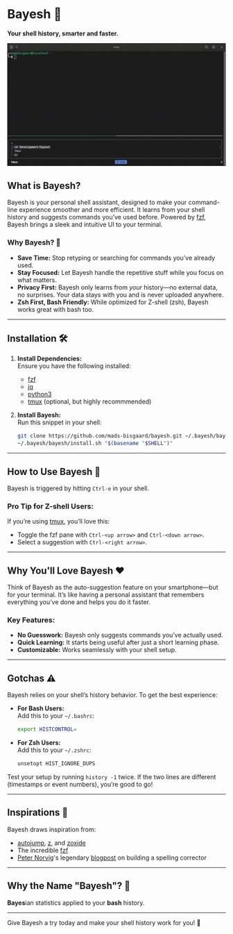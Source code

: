 # Bayesh 🚀  
**Your shell history, smarter and faster.**

![Bayesh Demo](assets/demo.gif)

## What is Bayesh?  
Bayesh is your personal shell assistant, designed to make your command-line experience smoother and more efficient. It learns from your shell history and suggests commands you’ve used before. Powered by [fzf](https://github.com/junegunn/fzf), Bayesh brings a sleek and intuitive UI to your terminal.

### Why Bayesh? 🤔  
- **Save Time:** Stop retyping or searching for commands you’ve already used.  
- **Stay Focused:** Let Bayesh handle the repetitive stuff while you focus on what matters.  
- **Privacy First:** Bayesh only learns from *your* history—no external data, no surprises. Your data stays with you and is never uploaded anywhere.  
- **Zsh First, Bash Friendly:** While optimized for Z-shell (zsh), Bayesh works great with bash too.  

---

## Installation 🛠️  

1. **Install Dependencies:**  
   Ensure you have the following installed:  
   - [fzf](https://github.com/junegunn/fzf)  
   - [jq](https://jqlang.org/)  
   - [python3](https://www.python.org/)
   - [tmux](https://github.com/tmux/tmux) (optional, but highly recommmended)

2. **Install Bayesh:**  
   Run this snippet in your shell:  
   ```bash
   git clone https://github.com/mads-bisgaard/bayesh.git ~/.bayesh/bayesh
   ~/.bayesh/bayesh/install.sh "$(basename "$SHELL")"
   ```

---

## How to Use Bayesh 🎯  
Bayesh is triggered by hitting `Ctrl-e` in your shell.  

### Pro Tip for Z-shell Users:  
If you’re using [tmux](https://github.com/tmux/tmux), you’ll love this:  
- Toggle the fzf pane with `Ctrl-<up arrow>` and `Ctrl-<down arrow>`.  
- Select a suggestion with `Ctrl-<right arrow>`.  

---

## Why You'll Love Bayesh ❤️  
Think of Bayesh as the auto-suggestion feature on your smartphone—but for your terminal. It’s like having a personal assistant that remembers everything you’ve done and helps you do it faster.  

### Key Features:  
- **No Guesswork:** Bayesh only suggests commands you’ve actually used.  
- **Quick Learning:** It starts being useful after just a short learning phase.  
- **Customizable:** Works seamlessly with your shell setup.  

---

## Gotchas ⚠️  
Bayesh relies on your shell’s history behavior. To get the best experience:  

- **For Bash Users:**  
  Add this to your `~/.bashrc`:  
  ```bash
  export HISTCONTROL=
  ```  

- **For Zsh Users:**  
  Add this to your `~/.zshrc`:  
  ```bash
  unsetopt HIST_IGNORE_DUPS
  ```  

Test your setup by running `history -1` twice. If the two lines are different (timestamps or event numbers), you’re good to go!  

---

## Inspirations 🌟  
Bayesh draws inspiration from:  
- [autojump](https://github.com/wting/autojump), [z](https://github.com/rupa/z), and [zoxide](https://github.com/ajeetdsouza/zoxide)  
- The incredible [fzf](https://github.com/junegunn/fzf)  
- [Peter Norvig](https://norvig.com/)'s legendary [blogpost](https://norvig.com/spell-correct.html) on building a spelling corrector  

---

## Why the Name "Bayesh"? 👀  
**Bayes**ian statistics applied to your **bash** history.

---

Give Bayesh a try today and make your shell history work for you! 🎉